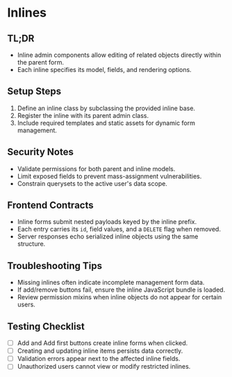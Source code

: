 # Inlines

## TL;DR
- Inline admin components allow editing of related objects directly within the parent form.
- Each inline specifies its model, fields, and rendering options.

## Setup Steps
1. Define an inline class by subclassing the provided inline base.
2. Register the inline with its parent admin class.
3. Include required templates and static assets for dynamic form management.

## Security Notes
- Validate permissions for both parent and inline models.
- Limit exposed fields to prevent mass-assignment vulnerabilities.
- Constrain querysets to the active user's data scope.

## Frontend Contracts
- Inline forms submit nested payloads keyed by the inline prefix.
- Each entry carries its `id`, field values, and a `DELETE` flag when removed.
- Server responses echo serialized inline objects using the same structure.

## Troubleshooting Tips
- Missing inlines often indicate incomplete management form data.
- If add/remove buttons fail, ensure the inline JavaScript bundle is loaded.
- Review permission mixins when inline objects do not appear for certain users.

## Testing Checklist
- [ ] Add and Add first buttons create inline forms when clicked.
- [ ] Creating and updating inline items persists data correctly.
- [ ] Validation errors appear next to the affected inline fields.
- [ ] Unauthorized users cannot view or modify restricted inlines.
